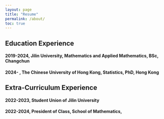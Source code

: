 ```yaml
---
layout: page
title: "Resume"
permalink: /about/
toc: true
---
```


## Education Experience

#### 2019-2024, Jilin University, Mathematics and Applied Mathematics, BSc,                                          Changchun
#### 2024-    , The Chinese University of Hong Kong, Statistics, PhD,                                                Hong Kong

## Extra-Curriculum Experience

#### 2022-2023, Student Union of Jilin University
#### 2022-2024, President of Class, School of Mathematics,